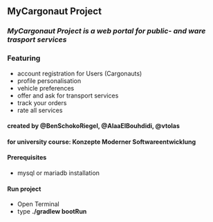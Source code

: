 ## MyCargonaut Project  
### ***MyCargonaut Project is a web portal for public- and ware trasport services***  
### Featuring
- account registration for Users (Cargonauts)
- profile personalisation
- vehicle preferences
- offer and ask for transport services
- track your orders
- rate all services

#### created by @BenSchokoRiegel, @AlaaElBouhdidi, @vtolas
#### for university course: Konzepte Moderner Softwareentwicklung
#### Prerequisites
- mysql or mariadb installation
#### Run project
- Open Terminal
- type **./gradlew bootRun**
